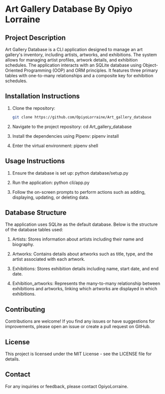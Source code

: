 # Art Gallery Database By Opiyo Lorraine

## Project Description
Art Gallery Database is a CLI application designed to manage an art gallery's inventory, including artists, artworks, and exhibitions. The system allows for managing artist profiles, artwork details, and exhibition schedules. The application interacts with an SQLite database using Object-Oriented Programming (OOP) and ORM principles. It features three primary tables with one-to-many relationships and a composite key for exhibition schedules.


## Installation Instructions
1. Clone the repository:
   ```sh
   git clone https://github.com/OpiyoLorraine/Art_gallery_database

2. Navigate to the project repository:
   cd Art_gallery_database

3. Install the dependencies using Pipenv:
    pipenv install

4. Enter the virtual environment:
pipenv shell


## Usage Instructions
1. Ensure the database is set up:
python database/setup.py

2. Run the application:
    python cli/app.py

3. Follow the on-screen prompts to perform actions such as adding, displaying, updating, or deleting data.

## Database Structure
The application uses SQLite as the default database. Below is the structure of the database tables used:

1. Artists: Stores information about artists including their name and biography.

2. Artworks: Contains details about artworks such as title, type, and the artist associated with each artwork.

3. Exhibitions: Stores exhibition details including name, start date, and end date.

4. Exhibition_artworks: Represents the many-to-many relationship between exhibitions and artworks, linking which artworks are displayed in which exhibitions.

## Contributing
Contributions are welcome! If you find any issues or have suggestions for improvements, please open an issue or create a pull request on GitHub.

## License
This project is licensed under the MIT License - see the LICENSE file for details.

## Contact
For any inquiries or feedback, please contact OpiyoLorraine.